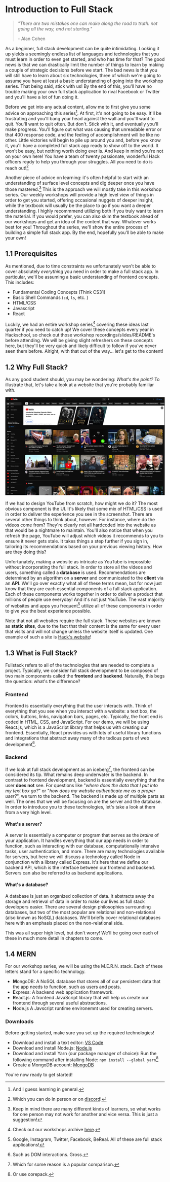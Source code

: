 # Introduction to Full Stack

> *"There are two mistakes one can make along the road to truth: not going all the way, and not starting."*
> 
> \- Alan Cohen

As a beginner, full stack development can be quite intimidating. Looking it up yields a seemingly endless list of languages and technologies that you must learn in order to even get started, and who has time for that? The good news is that we can drastically limit the number of things to learn by making a couple of strategic decisions before we start. The bad news is that you will still have to learn about six technologies, three of which we're going to assume you have at least a basic understanding of going into the workshop series. That being said, stick with us! By the end of this, you'll have no trouble making your own full stack application to rival Facebook or Twitter and you'll have a lot of fun doing it. 

Before we get into any actual content, allow me to first give you some advice on approaching this series[^1]. At first, it's not going to be easy. It'll be frustrating and you'll bang your head against the wall and you'll want to quit. You'll want to quit often. But don't. Stick with it, and eventually you'll make progress. You'll figure out what was causing that unreadable error or that 400 response code, and the feeling of accomplishment will be like no other. Little victories will begin to pile up around you and, before you know it, you'll have a completed full stack app ready to show off to the world. It won't be easy, but nothing worth doing ever is. And keep in mind you're not on your own here! You have a team of twenty passionate, wonderful Hack officers ready to help you through your struggles. All you need to do is reach out![^2]

[^1]: And I guess learning in general.

[^2]: Which you can do in person or on [discord](https://discord.gg/T5Nu5hTs7s)!

Another piece of advice on learning: it's often helpful to start with an understanding of surface level concepts and dig deeper once you have those mastered.[^3] This is the approach we will mostly take in this workshop series. Our weekly workshops will provide a high level view of things in order to get you started, offering occasional nuggets of deeper insight, while the textbook will usually be the place to go if you want a deeper understanding. I highly recommmend utilizing both if you truly want to learn the material. If you would prefer, you can also skim the textbook ahead of our workshops and get an idea of the content that way. Whatever works best for you! Throughout the series, we'll show the entire process of building a simple full stack app. By the end, hopefully you'll be able to make your own!

[^3]: Keep in mind there are many different kinds of learners, so what works for one person may not work for another and vice versa. This is just a suggestion!

## 1.1 Prerequisites

As mentioned, due to time constraints we unfortunately won't be able to cover absolutely *everything* you need in order to make a full stack app. In particular, we'll be assuming a basic understanding of frontend concepts. This includes:

- Fundamental Coding Concepts (Think CS31)
- Basic Shell Commands (`cd`, `ls`, etc. )
- HTML/CSS
- Javascript
- React

Luckily, we had an entire workshop series[^4] covering these ideas last quarter if you need to catch up! We cover these concepts every year in Hackschool, so check out those workshop recordings/slides/README's before attending. We will be giving slight refreshers on these concepts here, but they'll be very quick and likely difficult to follow if you've never seen them before. Alright, with that out of the way... let's get to the content!

[^4]: Check out our workshops archive [here](https://hack.uclaacm.com/archive).

## 1.2 Why Full Stack?

As any good student should, you may be wondering: *What's the point?* To illustrate that, let's take a look at a website that you're probably familiar with. 

![YouTube Home Page](../textbook/src/img/youtube.png "YouTube home page")

If we had to design YouTube from scratch, how might we do it? The most obvious component is the UI. It's likely that some mix of HTML/CSS is used in order to deliver the experience you see in the screenshot. There are several other things to think about, however. For instance, where do the videos come from? They're clearly not all hardcoded into the website as that would be a nightmare to maintain. You'll also notice that when you refresh the page, YouTube will adjust which videos it recommends to you to ensure it never gets stale. It takes things a step further if you sign in, tailoring its recommendations based on your previous viewing history. How are they doing this? 

Unfortunately, making a website as intricate as YouTube is impossible without incorporating the full stack. In order to store all the videos and users, something called a **database** is used. Recommendations are determined by an algorithm on a **server** and communicated to the **client** via an **API**. We'll go over exactly what all of these terms mean, but for now just know that they are each essential components of a full stack application. Each of these components works together in order to deliver a product that millions of people use everyday! And it's not just YouTube. The vast majority of websites and apps you frequent[^5] utilize all of these components in order to give you the best experience possible.

[^5]: Google, Instagram, Twitter, Facebook, BeReal. All of these are full stack applications!

Note that not all websites require the full stack. These websites are known as **static sites**, due to the fact that their content is the same for every user that visits and will not change unless the website itself is updated. One example of such a site is [Hack's website](https://hack.uclaacm.com/)!

## 1.3 What is Full Stack?

Fullstack refers to all of the technologies that are needed to complete a project. Typically, we consider full stack development to be composed of two main components called the **frontend** and **backend**. Naturally, this begs the question: what's the difference?

### Frontend

Frontend is essentially everything that the user interacts with. Think of everything that you see when you interact with a website: a text box, the colors, buttons, links, navigation bars, pages, etc. Typically, the front end is coded in HTML, CSS, and JavaScript. For our demo, we will be using React.js, which is a JavaScript library that helps us with creating our frontend. Essentially, React provides us with lots of useful library functions and integrations that abstract away many of the tedious parts of web development[^6]. 

[^6]: Such as DOM interactions. Gross.

### Backend

If we look at full stack development as an iceberg[^7], the frontend can be considered its tip. What remains deep underwater is the backend. In contrast to frontend development, backend is essentially everything that the user **does not** see. For questions like "*where does the data that I put into my text box go?*" or "*how does my website authenticate me as a proper user?*", we turn to the backend. The backend is made up of multiple parts as well. The ones that we will be focusing on are the server and the database. In order to introduce you to these technologies, let's take a look at them from a very high level.

[^7]: Which for some reason is a popular comparison.

#### What's a server?

A server is essentially a computer or program that serves as the *brains* of your application. It handles everything that our app needs in order to function, such as interacting with our database, computationally intensive tasks, user authentication, and more. There are many technologies available for servers, but here we will discuss a technology called Node in conjunction with a library called Express.  It's here that we define our backend API, which is the interface between our frontend and backend. Servers can also be referred to as backend applications.

#### What's a database?

A database is just an organized collection of data. It abstracts away the storage and retrieval of data in order to make our lives as full stack developers easier. There are several design philosophies surrounding databases, but two of the most popular are relational and non-relational (also known as NoSQL) databases. We'll briefly cover relational databases here with an emphasis placed on the non-relational side.

This was all super high level, but don't worry! We'll be going over each of these in much more detail in chapters to come.

## 1.4 MERN 

For our workshop series, we will be using the M.E.R.N. stack. Each of these letters stand for a specific technology.
- **M**ongoDB: A NoSQL database that stores all of our persistent data that the app needs to function, such as users and posts. 
- **E**xpress: A backend web application framework. 
- **R**eact.js: A frontend JavaScript library that will help us create our frontend through several useful abstractions. 
- **N**ode.js A Javscript runtime environemnt used for creating servers.

### Downloads

Before getting started, make sure you set up the required technologies!

- Download and install a text editor: [VS Code](https://code.visualstudio.com/download)
- Download and install Node.js: [Node.js](https://nodejs.org/en/download/package-manager/)
- Download and install Yarn (our package manager of choice): Run the following command after installing Node: `npm install --global yarn`[^8]
- Create a MongoDB account: [MongoDB](https://www.mongodb.com/)

You're now ready to get started!

[^8]: Or use corepack.
